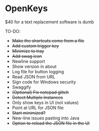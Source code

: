 # OpenKeys
$40 for a text replacement software is dumb

TO-DO:
- ~~Make the shortcuts come from a file~~
- ~~Add custom trigger key~~
- ~~Minimize to tray~~
- ~~Add swag icon~~
- Newline support
- Show version in about
- Log file for button logging
- Read JSON from URL
- Sign code for Windows security
- Swaggify
- ~~(Optional) Fix notepad glitch~~
- ~~Detect Multiple Instances~~
- Only show keys in UI (not values)
- Point at URL for JSON file
- ~~Start minimized?~~
- New-line issues pasting into Java
- ~~Option to reload the JSON file in the UI~~
